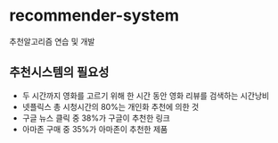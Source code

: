 # recommender-system
추천알고리즘 연습 및 개발

## 추천시스템의 필요성

- 두 시간까지 영화를 고르기 위해 한 시간 동안 영화 리뷰를 검색하는 시간낭비
- 넷플릭스 총 시청시간의 80%는 개인화 추천에 의한 것
- 구글 뉴스 클릭 중 38%가 구글이 추천한 링크
- 아마존 구매 중 35%가 아마존이 추천한 제품
